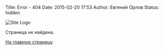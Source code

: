 Title: Error - 404
Date: 2015-02-20 17:53
Author: Евгений Орлов
Status: hidden

![Site Logo](http://beneathdata.com/images/logo.png)

Страница не найдена.

[На главную страницу](http://eorlov.com)